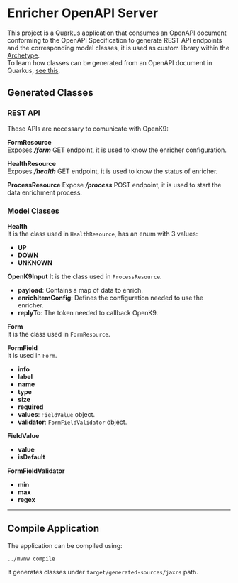 # Enricher OpenAPI Server

This project is a Quarkus application that consumes an OpenAPI document conforming to the OpenAPI Specification to generate REST API endpoints and the corresponding model classes, it is used as custom library within the [Archetype](../archetype).  
To learn how classes can be generated from an OpenAPI document in Quarkus, [see this](https://docs.quarkiverse.io/quarkus-openapi-generator/dev/server.html).

## Generated Classes

### REST API

These APIs are necessary to comunicate with OpenK9:

**FormResource**  
Exposes **_/form_** GET endpoint, it is used to know the enricher configuration.

**HealthResource**  
Exposes **_/health_** GET endpoint, it is used to know the status of enricher.

**ProcessResource**
Expose **_/process_** POST endpoint, it is used to start the data enrichment process.

### Model Classes

**Health**  
It is the class used in `HealthResource`, has an enum with 3 values:
- **UP**
- **DOWN**
- **UNKNOWN**

**OpenK9Input**
It is the class used in `ProcessResource`.
- **payload**: Contains a map of data to enrich.
- **enrichItemConfig**: Defines the configuration needed to use the enricher.
- **replyTo**: The token needed to callback OpenK9.

**Form**  
It is the class used in `FormResource`.

**FormField**  
It is used in `Form`.
- **info**
- **label**
- **name**
- **type**
- **size**
- **required**
- **values**: `FieldValue` object.
- **validator**: `FormFieldValidator` object.

**FieldValue**
- **value**
- **isDefault**

**FormFieldValidator**
- **min**
- **max**
- **regex**

---

## Compile Application

The application can be compiled using:

```shell
../mvnw compile
```

It generates classes under `target/generated-sources/jaxrs` path.